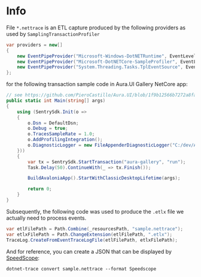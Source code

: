 # Info

File `*.nettrace` is an ETL capture produced by the following providers as used by `SamplingTransactionProfiler`

```cs
var providers = new[]
{
    new EventPipeProvider("Microsoft-Windows-DotNETRuntime", EventLevel.Informational, (long)ClrTraceEventParser.Keywords.Default),
    new EventPipeProvider("Microsoft-DotNETCore-SampleProfiler", EventLevel.Informational),
    new EventPipeProvider("System.Threading.Tasks.TplEventSource", EventLevel.Informational, (long)TplEtwProviderTraceEventParser.Keywords.Default)
};
```

for the following transaction sample code in Aura.UI Gallery NetCore app:

```cs
// see https://github.com/PieroCastillo/Aura.UI/blob/1f9b12566b7272a8faa815821241d10fd5d52a92/samples/Aura.UI.Gallery.NetCore/Program.cs
public static int Main(string[] args)
{
    using (SentrySdk.Init(o =>
    {
        o.Dsn = DefaultDsn;
        o.Debug = true;
        o.TracesSampleRate = 1.0;
        o.AddProfilingIntegration();
        o.DiagnosticLogger = new FileAppenderDiagnosticLogger("C:/dev/Aura.UI/test.log", SentryLevel.Debug);
    }))
    {
        var tx = SentrySdk.StartTransaction("aura-gallery", "run");
        Task.Delay(50).ContinueWith(_ => tx.Finish());

        BuildAvaloniaApp().StartWithClassicDesktopLifetime(args);

        return 0;
    }
}
```

Subsequently, the following code was used to produce the `.etlx` file we actually need to process events.

```cs
var etlFilePath = Path.Combine(_resourcesPath, "sample.nettrace");
var etlxFilePath = Path.ChangeExtension(etlFilePath, ".etlx");
TraceLog.CreateFromEventTraceLogFile(etlFilePath, etlxFilePath);
```

And for reference, you can create a JSON that can be displayed by [SpeedScope](https://speedscope.app):

```shell-script
dotnet-trace convert sample.nettrace --format Speedscope
```
